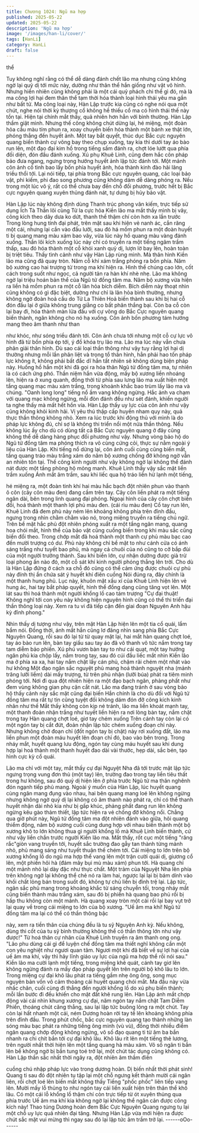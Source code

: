 ```yaml
---
title: Chương 1024: Ngũ ma hợp
published: 2025-05-22
updated: 2025-05-22
description: 'Ngũ ma hợp'
image: '/images/han-li/cover/'
tags: [HanLi]
category: HanLi
draft: false
---
```


thể

Tuy không nghĩ rằng có thể dễ dàng đánh chết lão ma nhưng
cũng không ngờ lại quỷ dị tới mức này, dường như thân thể hắn
giống như vật vô hình. Nhưng hiển nhiên cũng không phải là một
cái quỷ phách chi thể gì đó, mà là ma công lợi hại đem thân thể
tạm thời hóa thành loại hình thái yêu ma gần như bất tử.
Ma công loại này, Hàn Lập trước kia cũng có nghe nói qua một
chút, nghe nói thời kỳ thượng cổ không hề thiếu cổ ma có hình
thái thế này tồn tại.
Hiện tại chính mắt thấy, quả nhiên hơn hẳn với bình thường.
Hàn Lập thầm giật mình. Nhưng thế công không chút dừng lại, hé
miệng, một đoàn hỏa cầu màu tím phun ra, xoay chuyển biến hóa
thành một bánh xe thật lớn, phóng thẳng đến huyết ảnh.
Một tay bắt quyết, thúc dục Bắc cực nguyên quang biến thành cự
võng bay theo chụp xuống, tay kia thì dưới tay áo bào run lên,
một đạo đại kim hồ trong tiếng sấm đánh ra, chợt lóe lướt qua
phía đối diện, đón đầu đánh xuống.
Xú phụ Khuê Linh, cũng đem hắc côn pháp bảo đưa ngang,
ngưng trọng hướng huyết ảnh lập tức đánh tới. Một mảnh côn
ảnh cố tình bao lấy bốn phía huyết ảnh, hóa thành kinh đào hãi
lãng triều thổi tới.
Lại nói tiếp, tại phía trong Bắc cực nguyên quang, các loại bảo
vật, phi kiếm, phi đao song phương cũng không dám dễ dàng
phóng ra. Nếu trong một lúc vô ý, rất có thể chưa bay đến chỗ đối
phương, trước hết bị Bắc cực nguyên quang xuyên thủng đánh
nát, tự dưng bị hủy bảo vật.

Hàn Lập lúc này không định dùng Thanh trúc phong vân kiếm,
trực tiếp sử dụng Ích Tà Thần lôi cùng Tử la cực hỏa
Kiền lão ma mắt thấy mình bị vây, công kích theo dây dưa ko dứt,
thanh thế thậm chí còn hơn xa lần trước
Trong lòng hung tính đại phát, trên mặt sau khi hiện vẻ nanh ác,
cắn răng một cái, nhưng lại cắn vào đầu lưỡi, sau đó há mồm
phun ra một đoàn huyết ti bị quang mang màu xám bao vây, vừa
lúc này hồ quang màu vàng đánh xuống.
Thần lôi kích xuống lúc này chỉ có truyền ra một tiếng ngâm trầm
thấp, sau đó hóa thành một cỗ khói xanh quỷ dị, lượn lờ bay lên,
hoàn toàn bị triệt tiêu.
Thấy tình cảnh như vậy Hàn Lập rùng mình.
Mà thân hình Kiền lão ma cũng đã quay tròn. Năm cỗ khí xám
trắng phóng ra bốn phía.
Năm bộ xương cao hai trượng từ trong ma khí hiện ra. Hình thể
chúng cao lớn, cốt cách trong suốt như ngọc, cả người tản ra hàn
khí nhè nhẹ.
Lão ma không ngờ lại triệu hoán bản thể của Ngũ tử đồng tâm
ma.
Năm bộ xương vừa hiện ra liền há mồm phun ra một cỗ lân hỏa
bích diễm.
Bích diễm này thoạt nhìn cũng không có gì đặc biệt, dường như
chỉ là lân hỏa bình thường, nhưng không ngờ đoàn hoả cầu do
Tử La Thiên Hoả biến thành sau khi bị hai cỗ đón đầu lại ở giữa
không trung giằng co bất phân thắng bại.
Còn ba cỗ còn lại bay đi, hóa thành màn lửa đấu với cự võng do
Bắc Cực nguyên quang biến thành, ngăn không cho nó hạ xuống.
Côn ảnh bốn phương tám hướng mang theo âm thanh như than

như khóc, như sóng triều đánh tới. Côn ảnh chưa tới nhưng một
cỗ cự lực vô hình đã từ bốn phía ép tới, ý đồ khóa trụ lão ma.
Lão ma lúc này vẫn chưa phân giải thân hình. Dù sao cái loại thần
thông như vậy tuy rằng lợi hại dị thường nhưng mỗi lần phân liệt
và trọng tổ thân hình, hẳn phải hao tốn pháp lực không ít, không
phải bất đắc dĩ hắn tất nhiên sẽ không dùng biện pháp này.
Huống hồ hắn một khi đã gọi ra hóa thân Ngũ tử đồng tâm ma, tự
nhiên là có cách ứng phó.
Thần niệm hắn vừa động, mấy bộ xương liền nhoáng lên, hiện ra
ở xung quanh, đồng thời từ phía sau lưng lão ma xuất hiện một
tầng quang mạc màu xám trắng, trong khoảnh khắc bao trùm lấy
lão ma và chúng.
"Oanh long long" tiếng nổ ầm vang không ngừng. Hắc ảnh va
chạm với quang mạc không ngừng, mỗi đòn đánh đều như sét
đánh, khiến người ta nghe thấy mà mất hết hồn vía.
Hàn Lập thấy uy lực của côn ảnh như vậy cũng không khỏi kinh
hãi.
Vị yêu thú thập cấp huyền nham quy này, quả thực thần thông
không nhỏ. Xem ra lúc trước khi động thủ với mình là do pháp lực
không đủ, chỉ sợ là không thi triển nổi một nửa thần thông. Nếu
không lúc ấy cho dù có dùng tất cả Bắc Cực nguyên quang ở đây
cũng không thể dễ dàng hàng phục đối phương như vậy.
Nhưng vòng bảo hộ do Ngũ tử đồng tâm ma phóng thích ra vô
cùng cứng cỏi, thực sự nằm ngoài ý liệu của Hàn Lập.
Khi tiếng nổ dừng lại, côn ảnh cuối cùng cũng biến mất, tầng
quang tráo màu trắng xám do năm bộ xương chống đỡ không
ngờ vẫn an nhiên tồn tại. Thế công kinh người như vậy không
ngờ lại không thể đánh nát được một tầng phòng hộ mỏng manh.
Khuê Linh thấy vậy sắc mặt liền trầm xuống
Ánh mắt âm trầm, sau khi liếc qua hộ tráo liền hừ lạnh một tiếng,

hé miệng ra, một đoàn tinh khí hai màu hắc bạch đột nhiên phun
vào thanh ô côn (cây côn màu đen) đang cầm trên tay.
Cây côn liền phát ra một tiếng ngân dài, bên trong linh quang đại
phóng. Ngoại hình của cây côn chợt biến đổi, hoá thành một
thanh lợi phủ màu đen. (cái rìu màu đen)
Cổ tay run lên, Khuê Linh đã đem phủ này ném lên khoảng không
phía trên đỉnh đầu, ngưng trong nhìn chằm chằm vào nó, trong
miệng truyền ra tiếng chú ngữ.
Trên bề mặt hắc phủ đột nhiên phóng xuất ra một tầng ngân
mang, quang hoa chói mắt, hình thể của bảo vật cũng cuồng biến
trong khi màu sắc cũng biến đổi theo.
Trong chớp mắt đã hoá thành một thanh cự phủ màu bạc cao đến
mười trượng có dư.
Phủ này không chỉ bề mặt to như cánh cửa có ánh sáng trắng
như tuyết bao phủ, mà ngay cả chuôi của nó cũng to cỡ bắp đùi
của một người trưởng thành.
Sau khi biến lớn, cự nhận dường được giả trừ loại phong ấn nào
đó, một cỗ sát khí kinh người phóng thẳng lên trời.
Cho dù là Hàn Lập đứng ở cách xa chỗ đó cũng có thể cảm ứng
được chuôi cự phủ này đính thị ẩn chứa sát ý huyết khí điên
cuồng
Nói đúng ra, đây chính là một thanh hung phủ.
Lục này, khuôn mặt xấu xí của Khuê Linh hiện lên vẻ hung ác, hai
tay bắt pháp quyết, hình thể đồng dạng cũng tăng vọt lên.
Một lát sau thì hoá thành một người khổng lồ cao tám trượng
"Cự đại thuật! Không nghĩ tới con yêu này không hiện nguyên
hình cũng có thể thi triển đại thần thông loại này. Xem ra tu vi đã
tiếp cận đến giai đoạn Nguyên Anh hậu kỳ đỉnh phong."

Nhìn thấy dị tượng như vậy, trên mặt Hàn Lập hiện lên một tia cổ
quái, lẩm bẩm nói.
Đồng thời, ánh mắt hắn cũng lơ đãng nhìn sang phía Bắc Cực
Nguyên Quang, rồi sau đó lại từ từ quay mặt lại, hai mắt hàn
quang chợt loé, tay áo bào run lên, bàn tay giấu sau tay áo đã vô
thanh vô tức nắm trong tay tam diễm bảo phiến.
Xú phú vươn bàn tay to như cái quạt, một tay hướng ngân phủ
kia chộp lấy, nắm trong tay, sau đó cúi đầu liếc mắt nhìn Kiền lão
ma ở phía xa xa, hai tay nắm chặt lấy cán phủ, chậm rãi chém
một nhát vào hư không
Một đạo ngân sắc nguyệt phủ mang hoá thành nguyệt nha (mảnh
trăng lưỡi liềm) dài mấy trượng, từ trên phủ nhận (lưỡi búa) phát
ra tiêm minh phóng tới. Nơi đi qua đột nhiên hiện ra một đạo bạch
ngân, phảng phất như đem vùng không gian phụ cận cắt nát.
Lão ma đang tránh ở sau vòng bảo hộ thấy cảnh này sắc mặt
cũng đại biến
Hắn chính là cho dù đối với Ngũ tử đồng tâm ma rất tự tin cũng
tuyệt đối không dám đón đỡ công kích kinh nhân như thế
Mắt thấy không còn kịp né tránh, lão ma liền khoát mạnh tay, một
thanh đoản nhận trắng như tuyết liền hiện ra nơi lòng bàn tay,
nắm chặt trong tay
Hàn quang chợt loé, giơ tay chém xuống
Trên cánh tay còn lại có một ngón tay bị cắt đứt, đoản nhận lập
tức chém xuống đoạn chỉ này.
Nhưng không chờ đoạn chỉ (đốt ngón tay bị chặt) này rơi xuống
đất, lão ma liền phun một đoàn máu huyết lên đoạn chỉ đó, bao
vào bên trong.
Trong nháy mắt, huyết quang lưu động, ngón tay cùng máu huyết
sau khi dung hợp lại hoá thành một thanh huyết đao dài vài
thước, hẹp dài, sắc bén, tạo hình cực kỳ cổ quái.

Lão ma chỉ với một tay, mắt thấy cự đại Nguyệt Nha đã tới trước
mặt lập tức ngưng trọng vung đơn thủ (một tay) lên, trường đao
trong tay liền tiêu thất trong hư không, sau đó quỷ dị hiện lên ở
phía trước Ngũ tử ma thân nghênh đón ngạnh tiếp phủ mang.
Ngoài ý muốn của Hàn Lập, lúc huyết quang cùng ngân mang
đụng vào nhau, hai bên quang mang loé lên không ngừng nhưng
không ngờ quỷ dị lại không có âm thanh nào phát ra, chỉ có thể
thanh huyết nhận dài nhỏ kia như bị gấp khúc, phảng phất đang
run lên không ngừng kêu gào thảm thiết, lập tức hiện ra vẻ chống
đỡ không nổi.
Chẳng qua giờ phút này, Ngũ tử đồng tâm ma đột nhiên đánh vào
giữa, hôi quang thiểm động, năm bộ xương cuối cùng dung hợp
với nhau biến thành một bộ xương khô to lớn không thua gì người
khổng lồ mà Khuê Linh biến thành, cứ như vậy liền chắn trước
người Kiền lão ma.
Mắt thấy, rốt cục một tiếng "răng rắc"giòn vang truyền tới, huyết
sắc trường đao gẫy tan thành từng mảnh nhỏ, phủ mang sáng
như tuyết thuận thế chém tới.
Cái miệng to lớn trên bộ xương khổng lồ do ngũ ma hợp thể vang
lên một trận cười quái dị, giương cổ lên, một phiến hôi hà (đám
mây bụi mù màu xám) phun tới.
Hà quang chỉ một mảnh nhỏ lại dày đặc như thực chất. Một trảm
của Nguyệt Nha lên phía trên không ngờ lại không thể chẻ nó ra
làm hai, ngược lại lại bị bám dính vào khối chất lỏng bán trong
suốt đó, không tự chủ liền bị đình trệ lại.
Lập tức, ngân sắc phủ mang trong khoảng khắc từ sáng chuyển
tối, trong nháy mắt cũng biến thành màu trắng xám, sau đó bị
phiến hà quang bao phủ rồi bị hấp thu không còn một mảnh.
Hà quang xoay tròn một cái rồi lại bay vụt trở lại quay về trong cái
miệng to lớn của bộ xương.
"Uế âm ma khí! Ngũ tử đồng tâm ma lại có thể có thần thông bậc

này, xem ra tiền thân của chúng đều là tu sỹ Nguyên Anh kỳ. Nếu
không, dùng thi cốt của tu sỹ bình thường không thể có thần
thông lớn như vậy được!"
Từ hoá thân cự nhân của Khuê Linh truyền ra âm thanh ong ong.
"Lão phu dùng cái gì để luyện chế đồng tâm ma thiết nghĩ không
cần một con yêu nghiệt như ngươi quan tâm. Ngươi một khi đã
biết về sự lợi hại của uế âm ma khí, vậy thì hãy lĩnh giáo uy lực
của ngũ ma hợp thể rồi nói sau."
Kiền lão ma cười lạnh một tiếng, trong miệng khẽ quát, cánh tay
giơ lên không ngừng đánh ra mấy đạo pháp quyết lên trên người
bộ khô lâu to lớn.
Trong miệng cự đại khô lâu phát ra tiếng gầm nhẹ ông ông, song
mục nguyên bản vốn vô cảm thoáng cái huyết quang chói mắt.
Ma đầu này vừa nhấc chân, cuối cùng đi thẳng đến người khổng
lồ do xú phụ biến thành; mỗi lần bước đi đều khiến cho mặt đất
khẽ rung lên.
Hàn Lập ánh mắt chợp động vài cái nhìn khung xương cự đại,
năm ngón tay nắm chặt Tam Diễm Phiến, thoáng chút căng thẳng,
sau lại lập tức buông lỏng ra một chút.
Tay còn lại hất nhanh một cái, ném Dương hoàn rời tay tế lên
khoảng không phía trên đỉnh đầu.
Trong phút chốc, bắc cực nguyên quang tạo thành những làn
sóng màu bạc phát ra những tiếng ông minh (vù vù), đồng thời
nhiều điểm ngân quang chớp động không ngừng, vô số đạo
quang ti từ âm ba bắn nhanh ra chi chít bắn tới cự đại khô lâu.
Khô lâu rít lên một tiếng thê lương, trên người nhất thời hiện lên
một tầng quang hà màu xám.
Vô số ngân ti bắn lên bề không ngờ bị bắn tung toé trở lại, một
chút tác dụng cũng không có.
Hàn Lập thần sắc nhất thời ngây ra, đột nhiên âm thầm điên

cuồng chú nhập pháp lực vào trong dương hoàn.
Dị biến nhất thời phát sinh!
Quang ti sau đó đột nhiên tụ tập lại một chỗ ngưng kết thành
mười cái ngân liên, rồi chợt loé lên biến mất không thấy
Tiếng "phốc phốc" liên tiếp vang lên.
Mười mấy lỗ thủng to như ngón tay cái liền xuất hiện trên thân thể
khô lâu. Có một cái lỗ khổng lồ thậm chí còn trực tiếp từ ót xuyên
thủng qua phía trước
Uế âm ma khí kia không ngờ lại không thể ngăn cản được công
kích này!
Thao túng Dương hoàn đem Bắc Cực Nguyên Quang ngưng tụ
lại một chỗ uy lực quả nhiên đại tăng.
Nhưng Hàn Lập vừa mới hiện ra được chút sắc mặt vui mừng thì
ngay sau đó lại lập tức âm trầm trở lại.
------oOo------
